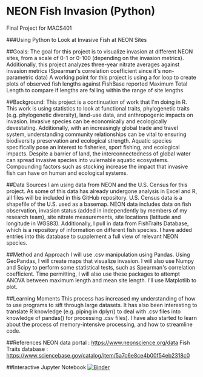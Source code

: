 # NEON Fish Invasion (Python)
Final Project for MACS401

###Using Python to Look at Invasive Fish at NEON Sites

##Goals:
The goal for this project is to visualize invasion at different NEON sites, from a scale of 0-1 or 0-100 (depending on the invasion metrics). 
Additionally, this project analyzes three-year nitrate averages against invasion metrics (Spearman's correlation coefficient since it's non-parametric data)
A working point for this project is using a for loop to create plots of observed fish lengths against FishBase reported Maximum Total Length to compare if lengths are falling within the range of site lengths

##Background:
This project is a continuation of work that I'm doing in R. This work is using statistics to look at functional traits, phylogenetic traits (e.g. phylogenetic diversity), land-use data, and anthropogenic impacts on invasion. Invasive species can be economically and ecologically devestating. Additionally, with an increasingly global trade and travel system, understanding community relationships can be vital to ensuring biodiversity preservation and ecological strength. Aquatic species specifically pose an interest to fisheries, sport fishing, and ecological impacts. Despite a barrier of land, the interconnectedness of global water can spread invasive species into vulernable aquatic ecosystems. Compounding factors such as stocking increase the impact that invasive fish can have on human and ecological systems. 

##Data Sources
I am using data from NEON and the U.S. Census for this project. As some of this data has already undergone analysis in Excel and R, all files will be included in this GitHub repository. U.S. Census data is a shapefile of the U.S. used as a basemap. NEON data includes data on fish observation, invasion status (added in independently by members of my research team), site nitrate measurements, site locations (latitude and longitude in WGS83). Additionally, I pull in data from FishTraits Database, which is a repository of information on different fish species. I have added entries into this database to supplement a full view of relevant NEON species.

##Method and Approach
I will use .csv manipulation using Pandas. Using GeoPandas, I will create maps that visualize invasion. I will also use Numpy and Scipy to perform some statistical tests, such as Spearman's correlation coefficient. Time permitting, I will also use these packages to attempt ANOVA between maximum length and mean site length. I'll use Matplotlib to plot. 

##Learning Moments
This process has increased my understanding of how to use programs to sift through large datasets. It has also been interesting to translate R knowledge (e.g. piping in dplyr() to deal with .csv files into knowledge of pandas() for processing .csv files). I have also started to learn about the process of memory-intensive processing, and how to streamline code.

##References
NEON data portal : https://www.neonscience.org/data 
Fish Traits database : https://www.sciencebase.gov/catalog/item/5a7c6e8ce4b00f54eb2318c0 


##Interactive Jupyter Notebook
[![Binder](https://mybinder.org/badge_logo.svg)](https://mybinder.org/v2/gh/bdubs4/MACS401_EODA_final/HEAD)

